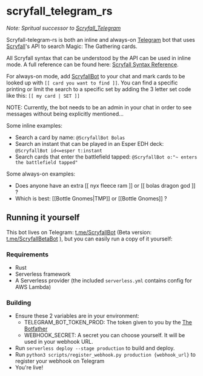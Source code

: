 # scryfall_telegram_rs #

*Note: Spritual successor to [Scryfall_Telegram](https://github.com/OliverHofkens/Scryfall_Telegram)*

Scryfall-telegram-rs is both an inline and always-on [Telegram](https://telegram.org/) bot that uses
[Scryfall](https://scryfall.com/)'s API to search Magic: The Gathering cards.

All Scryfall syntax that can be understood by the API can be used in inline mode. A full reference
can be found here: [Scryfall Syntax Reference](https://scryfall.com/docs/reference).

For always-on mode, add [ScryfallBot](https://t.me/ScryfallBot) to your chat and mark cards to be looked up with `[[ card you want to find ]]`.
You can find a specific printing or limit the search to a specific set by adding the 3 letter set code like this: `[[ my card | SET ]]`

NOTE: Currently, the bot needs to be an admin in your chat in order to see messages without being explicitly mentioned...

Some inline examples:
- Search a card by name: `@ScryfallBot Bolas`
- Search an instant that can be played in an Esper EDH deck: `@ScryfallBot id<=esper t:instant`
- Search cards that enter the battlefield tapped: `@ScryfallBot o:"~ enters the battlefield tapped"`

Some always-on examples:
- Does anyone have an extra [[ nyx fleece ram ]] or [[ bolas dragon god ]] ?  
- Which is best: [[Bottle Gnomes|TMP]] or [[Bottle Gnomes]] ?

## Running it yourself

This bot lives on Telegram: [t.me/ScryfallBot](https://t.me/ScryfallBot) (Beta version: [t.me/ScryfallBetaBot](https://t.me/ScryfallBetaBot) ),
but you can easily run a copy of it yourself:

### Requirements
- Rust
- Serverless framework
- A Serverless provider (the included `serverless.yml` contains config for AWS Lambda)

### Building
- Ensure these 2 variables are in your environment:
    - TELEGRAM_BOT_TOKEN_PROD: The token given to you by the [The Botfather](https://core.telegram.org/bots#6-botfather)
    - WEBHOOK_SECRET: A secret you can choose yourself. It will be used in your webhook URL.
- Run `serverless deploy --stage production` to build and deploy.
- Run `python3 scripts/register_webhook.py production {webhook_url}` to register your webhook on Telegram
- You're live!
